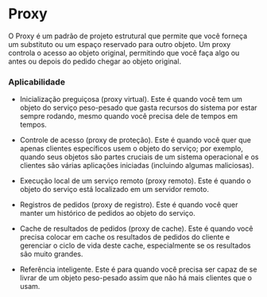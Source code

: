 # Proxy

O Proxy é um padrão de projeto estrutural que permite que você forneça um substituto ou um espaço reservado para outro objeto. Um proxy controla o acesso ao objeto original, permitindo que você faça algo ou antes ou depois do pedido chegar ao objeto original.

### Aplicabilidade

- Inicialização preguiçosa (proxy virtual). Este é quando você tem um objeto do serviço peso-pesado que gasta recursos do sistema por estar sempre rodando, mesmo quando você precisa dele de tempos em tempos.

- Controle de acesso (proxy de proteção). Este é quando você quer que apenas clientes específicos usem o objeto do serviço; por exemplo, quando seus objetos são partes cruciais de um sistema operacional e os clientes são várias aplicações iniciadas (incluindo algumas maliciosas).

- Execução local de um serviço remoto (proxy remoto). Este é quando o objeto do serviço está localizado em um servidor remoto.

- Registros de pedidos (proxy de registro). Este é quando você quer manter um histórico de pedidos ao objeto do serviço.

- Cache de resultados de pedidos (proxy de cache). Este é quando você precisa colocar em cache os resultados de pedidos do cliente e gerenciar o ciclo de vida deste cache, especialmente se os resultados são muito grandes.

- Referência inteligente. Este é para quando você precisa ser capaz de se livrar de um objeto peso-pesado assim que não há mais clientes que o usam.
